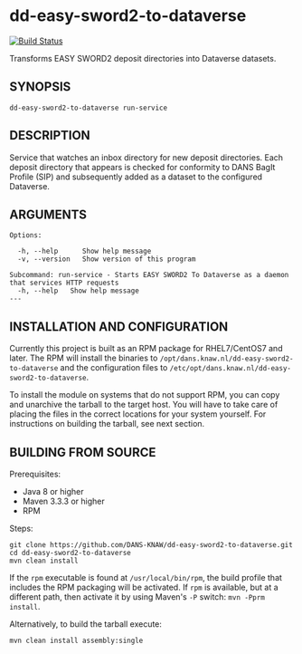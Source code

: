 dd-easy-sword2-to-dataverse
===========================
[![Build Status](https://travis-ci.org/DANS-KNAW/dd-easy-sword2-to-dataverse.png?branch=master)](https://travis-ci.org/DANS-KNAW/dd-easy-sword2-to-dataverse)

Transforms EASY SWORD2 deposit directories into Dataverse datasets.

SYNOPSIS
--------

    dd-easy-sword2-to-dataverse run-service


DESCRIPTION
-----------
Service that watches an inbox directory for new deposit directories. Each deposit directory that appears is checked for conformity 
to DANS BagIt Profile (SIP) and subsequently added as a dataset to the configured Dataverse.

ARGUMENTS
---------

    Options:
    
      -h, --help      Show help message
      -v, --version   Show version of this program
    
    Subcommand: run-service - Starts EASY SWORD2 To Dataverse as a daemon that services HTTP requests
      -h, --help   Show help message
    ---

INSTALLATION AND CONFIGURATION
------------------------------
Currently this project is built as an RPM package for RHEL7/CentOS7 and later. The RPM will install the binaries to
`/opt/dans.knaw.nl/dd-easy-sword2-to-dataverse` and the configuration files to `/etc/opt/dans.knaw.nl/dd-easy-sword2-to-dataverse`. 

To install the module on systems that do not support RPM, you can copy and unarchive the tarball to the target host.
You will have to take care of placing the files in the correct locations for your system yourself. For instructions
on building the tarball, see next section.

BUILDING FROM SOURCE
--------------------
Prerequisites:

* Java 8 or higher
* Maven 3.3.3 or higher
* RPM

Steps:
    
    git clone https://github.com/DANS-KNAW/dd-easy-sword2-to-dataverse.git
    cd dd-easy-sword2-to-dataverse 
    mvn clean install

If the `rpm` executable is found at `/usr/local/bin/rpm`, the build profile that includes the RPM 
packaging will be activated. If `rpm` is available, but at a different path, then activate it by using
Maven's `-P` switch: `mvn -Pprm install`.

Alternatively, to build the tarball execute:

    mvn clean install assembly:single
